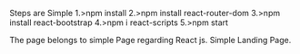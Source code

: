 Steps are Simple
1.>npm install
2.>npm install react-router-dom
3.>npm install react-bootstrap
4.>npm i react-scripts
5.>npm start


The page belongs to simple Page regarding React js.
Simple Landing Page.